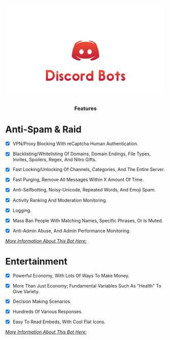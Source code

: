 ![Meoji Is Great!](https://raw.githubusercontent.com/Meoji/Branding/master/banners/discord_bots.png?raw=true)
<h3 align="center">Features<br></h3>

# Anti-Spam & Raid

- [x] VPN/Proxy Blocking With reCaptcha Human Authentication.

- [x] Blacklisting/Whitelisting Of Domains, Domain Endings, File Types, Invites, Spoilers, Regex, And Nitro Gifts.

- [x] Fast Locking/Unlocking Of Channels, Categories, And The Entire Server.

- [x] Fast Purging, Remove All Messages Within X Amount Of Time.

- [x] Anti-Selfbotting, Noisy-Unicode, Repeated Words, And Emoji Spam.

- [x] Activity Ranking And Moderation Monitoring.

- [x] Logging.

- [x] Mass Ban People With Matching Names, Specific Phrases, Or Is Muted.

- [x] Anti-Admin Abuse, And Admin Performance Monitoring.

*[More Information About This Bot Here:](https://google.com)*

# Entertainment

- [x] Powerful Economy, With Lots Of Ways To Make Money.

- [x] More Than Just Economy; Fundamental Variables Such As "Health" To Give Variety.

- [x] Decision Making Scenarios.

- [x] Hundreds Of Various Responses.

- [x] Easy To Read Embeds, With Cool Flat Icons.

*[More Information About This Bot Here:](https://google.com)*
